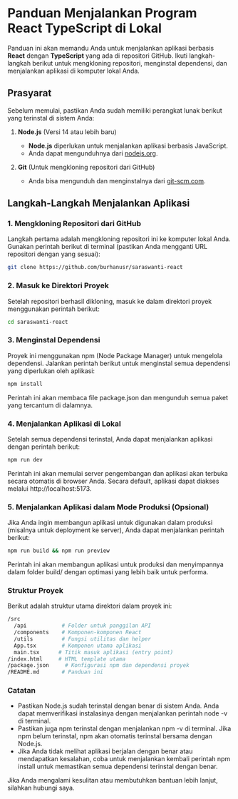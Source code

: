 # Panduan Menjalankan Program React TypeScript di Lokal

Panduan ini akan memandu Anda untuk menjalankan aplikasi berbasis **React** dengan **TypeScript** yang ada di repositori GitHub. Ikuti langkah-langkah berikut untuk mengkloning repositori, menginstal dependensi, dan menjalankan aplikasi di komputer lokal Anda.

## Prasyarat

Sebelum memulai, pastikan Anda sudah memiliki perangkat lunak berikut yang terinstal di sistem Anda:

1. **Node.js** (Versi 14 atau lebih baru)

   - **Node.js** diperlukan untuk menjalankan aplikasi berbasis JavaScript.
   - Anda dapat mengunduhnya dari [nodejs.org](https://nodejs.org/).

2. **Git** (Untuk mengkloning repositori dari GitHub)
   - Anda bisa mengunduh dan menginstalnya dari [git-scm.com](https://git-scm.com/).

## Langkah-Langkah Menjalankan Aplikasi

### 1. Mengkloning Repositori dari GitHub

Langkah pertama adalah mengkloning repositori ini ke komputer lokal Anda. Gunakan perintah berikut di terminal (pastikan Anda mengganti URL repositori dengan yang sesuai):

```bash
git clone https://github.com/burhanusr/saraswanti-react
```

### 2. Masuk ke Direktori Proyek

Setelah repositori berhasil dikloning, masuk ke dalam direktori proyek menggunakan perintah berikut:

```bash
cd saraswanti-react
```

### 3. Menginstal Dependensi

Proyek ini menggunakan npm (Node Package Manager) untuk mengelola dependensi. Jalankan perintah berikut untuk menginstal semua dependensi yang diperlukan oleh aplikasi:

```bash
npm install
```

Perintah ini akan membaca file package.json dan mengunduh semua paket yang tercantum di dalamnya.

### 4. Menjalankan Aplikasi di Lokal

Setelah semua dependensi terinstal, Anda dapat menjalankan aplikasi dengan perintah berikut:

```bash
npm run dev
```

Perintah ini akan memulai server pengembangan dan aplikasi akan terbuka secara otomatis di browser Anda. Secara default, aplikasi dapat diakses melalui http://localhost:5173.

### 5. Menjalankan Aplikasi dalam Mode Produksi (Opsional)

Jika Anda ingin membangun aplikasi untuk digunakan dalam produksi (misalnya untuk deployment ke server), Anda dapat menjalankan perintah berikut:

```bash
npm run build && npm run preview
```

Perintah ini akan membangun aplikasi untuk produksi dan menyimpannya dalam folder build/ dengan optimasi yang lebih baik untuk performa.

### Struktur Proyek

Berikut adalah struktur utama direktori dalam proyek ini:

```bash
/src
  /api           # Folder untuk panggilan API
  /components    # Komponen-komponen React
  /utils         # Fungsi utilitas dan helper
  App.tsx        # Komponen utama aplikasi
  main.tsx      # Titik masuk aplikasi (entry point)
/index.html     # HTML template utama
/package.json     # Konfigurasi npm dan dependensi proyek
/README.md       # Panduan ini
```

### Catatan

- Pastikan Node.js sudah terinstal dengan benar di sistem Anda. Anda dapat memverifikasi instalasinya dengan menjalankan perintah node -v di terminal.
- Pastikan juga npm terinstal dengan menjalankan npm -v di terminal. Jika npm belum terinstal, npm akan otomatis terinstal bersama dengan Node.js.
- Jika Anda tidak melihat aplikasi berjalan dengan benar atau mendapatkan kesalahan, coba untuk menjalankan kembali perintah npm install untuk memastikan semua dependensi terinstal dengan benar.

Jika Anda mengalami kesulitan atau membutuhkan bantuan lebih lanjut, silahkan hubungi saya.
